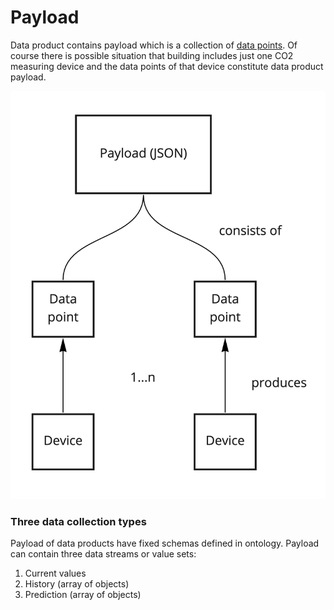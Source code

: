 # Payload

Data product contains payload which is a collection of [data points](data-point.md). Of course there is possible situation that building includes just one CO2 measuring device and the data points of that device constitute data product payload.

![](../.gitbook/assets/payload-1.jpg)

### Three data collection types

Payload of data products have fixed schemas defined in ontology. Payload can contain three data streams or value sets: 

1. Current values
2. History \(array of objects\)
3. Prediction \(array of objects\)

